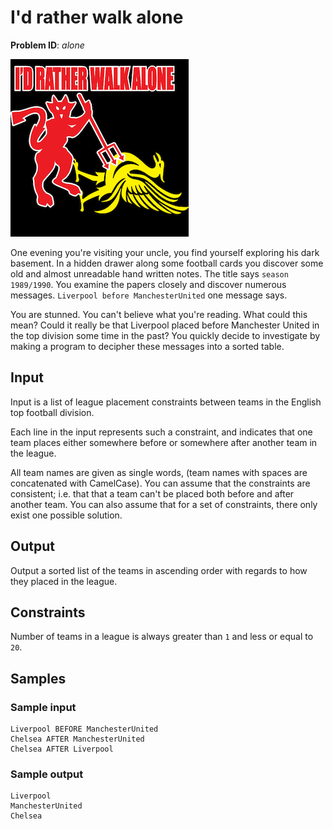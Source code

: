# I'd rather walk alone
__Problem ID__: _alone_

![](../images/walkalone.jpg)

One evening you're visiting your uncle, you find yourself exploring his dark
basement. In a hidden drawer along some football cards you discover some old
and almost unreadable hand written notes. The title says `season 1989/1990`.
You examine the papers closely and discover numerous messages. `Liverpool
before ManchesterUnited` one message says.

You are stunned. You can't believe what you're reading. What could this mean?
Could it really be that Liverpool placed before Manchester United in the top
division some time in the past? You quickly decide to investigate by making a
program to decipher these messages into a sorted table.

## Input
Input is a list of league placement constraints between teams in the English top
football division.

Each line in the input represents such a constraint, and indicates that one
team places either somewhere before or somewhere after another team in the
league.

All team names are given as single words, (team names with spaces are
concatenated with CamelCase). You can assume that the constraints are
consistent; i.e. that that a team can't be placed both before and after another
team. You can also assume that for a set of constraints, there only exist one
possible solution.

## Output
Output a sorted list of the teams in ascending order with regards to how they
placed in the league.

## Constraints
Number of teams in a league is always greater than `1` and less or equal to `20`.

## Samples
### Sample input
```
Liverpool BEFORE ManchesterUnited
Chelsea AFTER ManchesterUnited
Chelsea AFTER Liverpool
```

### Sample output
```
Liverpool
ManchesterUnited
Chelsea
```
